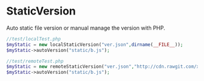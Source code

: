 # StaticVersion
Auto static file version or manual manage the version with PHP.

```php
//test/localTest.php
$myStatic = new localStaticVersion("ver.json",dirname(__FILE__));
$myStatic->autoVersion("static/b.js");
```

```php
//test/remoteTest.php
$myStatic = new remoteStaticVersion("ver.json","http://cdn.rawgit.com/xiaojue/StaticVersion/master/test/");
$myStatic->autoVersion("static/b.js");
```
